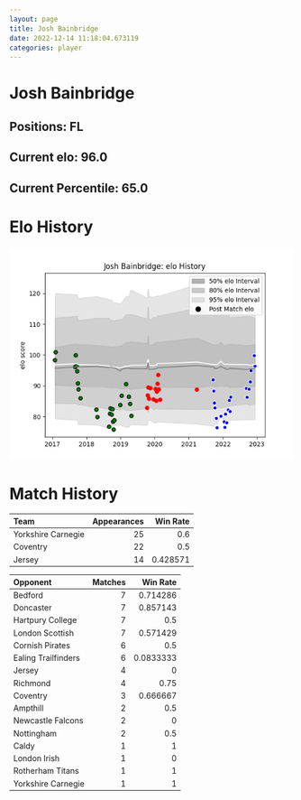 ```yaml
---  
layout: page  
title: Josh Bainbridge  
date: 2022-12-14 11:18:04.673119  
categories: player  
---
```

# Josh Bainbridge

## Positions: FL

## Current elo: 96.0

## Current Percentile: 65.0

# Elo History


![elo history](history_JoshBainbridge.png)
# Match History


| Team               |   Appearances |   Win Rate |
|:-------------------|--------------:|-----------:|
| Yorkshire Carnegie |            25 |   0.6      |
| Coventry           |            22 |   0.5      |
| Jersey             |            14 |   0.428571 |

| Opponent            |   Matches |   Win Rate |
|:--------------------|----------:|-----------:|
| Bedford             |         7 |  0.714286  |
| Doncaster           |         7 |  0.857143  |
| Hartpury College    |         7 |  0.5       |
| London Scottish     |         7 |  0.571429  |
| Cornish Pirates     |         6 |  0.5       |
| Ealing Trailfinders |         6 |  0.0833333 |
| Jersey              |         4 |  0         |
| Richmond            |         4 |  0.75      |
| Coventry            |         3 |  0.666667  |
| Ampthill            |         2 |  0.5       |
| Newcastle Falcons   |         2 |  0         |
| Nottingham          |         2 |  0.5       |
| Caldy               |         1 |  1         |
| London Irish        |         1 |  0         |
| Rotherham Titans    |         1 |  1         |
| Yorkshire Carnegie  |         1 |  1         |